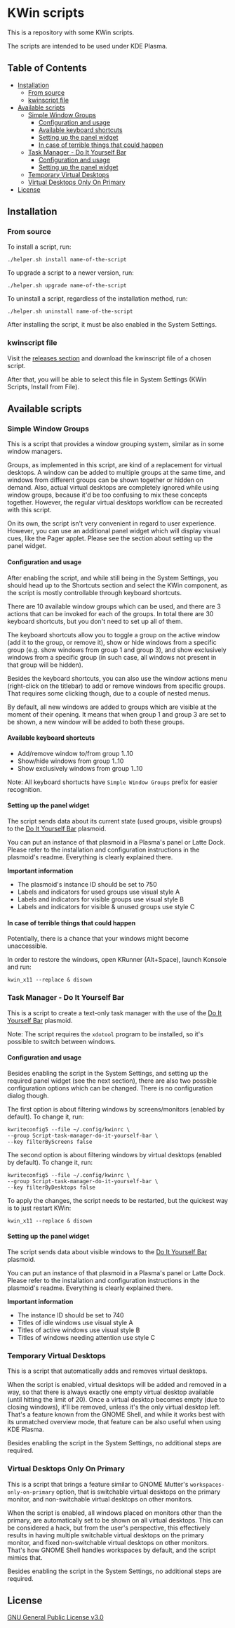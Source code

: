 # KWin scripts

This is a repository with some KWin scripts.

The scripts are intended to be used under KDE Plasma.

## Table of Contents

- [Installation](#installation)
  - [From source](#from-source)
  - [kwinscript file](#kwinscript-file)
- [Available scripts](#available-scripts)
  - [Simple Window Groups](#simple-window-groups)
    - [Configuration and usage](#configuration-and-usage)
    - [Available keyboard shortcuts](#available-keyboard-shortcuts)
    - [Setting up the panel widget](#setting-up-the-panel-widget)
    - [In case of terrible things that could happen](#in-case-of-terrible-things-that-could-happen)
  - [Task Manager - Do It Yourself Bar](#task-manager---do-it-yourself-bar)
    - [Configuration and usage](#configuration-and-usage-1)
    - [Setting up the panel widget](#setting-up-the-panel-widget-1)
  - [Temporary Virtual Desktops](#temporary-virtual-desktops)
  - [Virtual Desktops Only On Primary](#virtual-desktops-only-on-primary)
- [License](#license)

## Installation

### From source

To install a script, run:
```
./helper.sh install name-of-the-script
```

To upgrade a script to a newer version, run:

```
./helper.sh upgrade name-of-the-script
```

To uninstall a script, regardless of the installation method, run:

```
./helper.sh uninstall name-of-the-script
```

After installing the script, it must be also enabled in the System Settings.

### kwinscript file

Visit the [releases section](https://github.com/wsdfhjxc/kwin-scripts/releases) and download the kwinscript file of a chosen script.

After that, you will be able to select this file in System Settings (KWin Scripts, Install from File).

## Available scripts

### Simple Window Groups

This is a script that provides a window grouping system, similar as in some window managers.

Groups, as implemented in this script, are kind of a replacement for virtual desktops. A window can be added to multiple groups at the same time, and windows from different groups can be shown together or hidden on demand. Also, actual virtual desktops are completely ignored while using window groups, because it'd be too confusing to mix these concepts together. However, the regular virtual desktops workflow can be recreated with this script.

On its own, the script isn't very convenient in regard to user experience. However, you can use an additional panel widget which will display visual cues, like the Pager applet. Please see the section about setting up the panel widget.

#### Configuration and usage

After enabling the script, and while still being in the System Settings, you should head up to the Shortcuts section and select the KWin component, as the script is mostly controllable through keyboard shortcuts.

There are 10 available window groups which can be used, and there are 3 actions that can be invoked for each of the groups. In total there are 30 keyboard shortcuts, but you don't need to set up all of them.

The keyboard shortcuts allow you to toggle a group on the active window (add it to the group, or remove it), show or hide windows from a specific group (e.g. show windows from group 1 and group 3), and show exclusively windows from a specific group (in such case, all windows not present in that group will be hidden).

Besides the keyboard shortcuts, you can also use the window actions menu (right-click on the titlebar) to add or remove windows from specific groups. That requires some clicking though, due to a couple of nested menus.

By default, all new windows are added to groups which are visible at the moment of their opening. It means that when group 1 and group 3 are set to be shown, a new window will be added to both these groups.

#### Available keyboard shortcuts

* Add/remove window to/from group 1..10
* Show/hide windows from group 1..10
* Show exclusively windows from group 1..10

Note: All keyboard shortucts have `Simple Window Groups` prefix for easier recognition.

#### Setting up the panel widget

The script sends data about its current state (used groups, visible groups) to the [Do It Yourself Bar](https://github.com/wsdfhjxc/do-it-yourself-bar) plasmoid.

You can put an instance of that plasmoid in a Plasma's panel or Latte Dock. Please refer to the installation and configuration instructions in the plasmoid's readme. Everything is clearly explained there.

**Important information**

* The plasmoid's instance ID should be set to 750
* Labels and indicators for used groups use visual style A
* Labels and indicators for visible groups use visual style B
* Labels and indicators for visible & unused groups use style C

#### In case of terrible things that could happen

Potentially, there is a chance that your windows might become unaccessible.

In order to restore the windows, open KRunner (Alt+Space), launch Konsole and run:

```
kwin_x11 --replace & disown
```

### Task Manager - Do It Yourself Bar

This is a script to create a text-only task manager with the use of the [Do It Yourself Bar](https://github.com/wsdfhjxc/do-it-yourself-bar) plasmoid.

Note: The script requires the `xdotool` program to be installed, so it's possible to switch between windows.

#### Configuration and usage

Besides enabling the script in the System Settings, and setting up the required panel widget (see the next section), there are also two possible configuration options which can be changed. There is no configuration dialog though.

The first option is about filtering windows by screens/monitors (enabled by default). To change it, run:

```
kwriteconfig5 --file ~/.config/kwinrc \
--group Script-task-manager-do-it-yourself-bar \
--key filterByScreens false
```

The second option is about filtering windows by virtual desktops (enabled by default). To change it, run:

```
kwriteconfig5 --file ~/.config/kwinrc \
--group Script-task-manager-do-it-yourself-bar \
--key filterByDesktops false
```

To apply the changes, the script needs to be restarted, but the quickest way is to just restart KWin:

```
kwin_x11 --replace & disown
```

#### Setting up the panel widget

The script sends data about visible windows to the [Do It Yourself Bar](https://github.com/wsdfhjxc/do-it-yourself-bar) plasmoid.

You can put an instance of that plasmoid in a Plasma's panel or Latte Dock. Please refer to the installation and configuration instructions in the plasmoid's readme. Everything is clearly explained there.

**Important information**

* The instance ID should be set to 740
* Titles of idle windows use visual style A
* Titles of active windows use visual style B
* Titles of windows needing attention use style C

### Temporary Virtual Desktops

This is a script that automatically adds and removes virtual desktops.

When the script is enabled, virtual desktops will be added and removed in a way, so that there is always exactly one empty virtual desktop available (until hitting the limit of 20). Once a virtual desktop becomes empty (due to closing windows), it'll be removed, unless it's the only virtual desktop left. That's a feature known from the GNOME Shell, and while it works best with its unmatched overview mode, that feature can be also useful when using KDE Plasma.

Besides enabling the script in the System Settings, no additional steps are required.

### Virtual Desktops Only On Primary

This is a script that brings a feature similar to GNOME Mutter's `workspaces-only-on-primary` option, that is switchable virtual desktops on the primary monitor, and non-switchable virtual desktops on other monitors.

When the script is enabled, all windows placed on monitors other than the primary, are automatically set to be shown on all virtual desktops. This can be considered a hack, but from the user's perspective, this effectively results in having multiple switchable virtual desktops on the primary monitor, and fixed non-switchable virtual desktops on other monitors. That's how GNOME Shell handles workspaces by default, and the script mimics that.

Besides enabling the script in the System Settings, no additional steps are required.

## License

[GNU General Public License v3.0](LICENSE)
